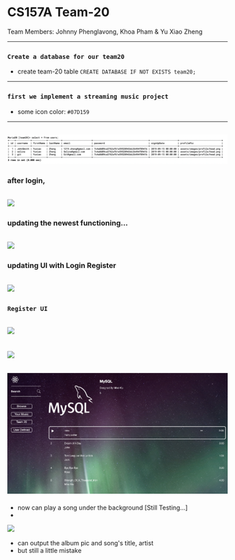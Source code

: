 # CS157A Team-20

Team Members:
Johnny Phenglavong,
Khoa Pham
& Yu Xiao Zheng

---

### `Create a database for our team20`
- create team-20 table
`CREATE DATABASE IF NOT EXISTS team20;`
---
### `first we implement a streaming music project `
- some icon color:
`#07D159`
---

![](img/2019-09-15-14-15-42.png)
---


### after login,
![](img/2019-10-15-10-47-36.png)
---

### updating the newest functioning...
![](img/2019-10-15-11-43-46.png)
---

### updating UI with Login Register
![](img/2019-11-12-10-52-32.png)
---
### `Register UI`
![](img/2019-11-12-10-52-48.png)
---
![](img/2019-11-21-11-05-22.png)
---
![](img/2019-11-21-11-17-49.png)
---


- now can play a song under the background [Still Testing...]
- 
![](img/2019-11-24-21-03-34.png)
- can output the album pic and song's title, artist
- but still a little mistake
